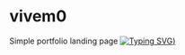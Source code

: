 # vivem0
Simple portfolio landing page
[![Typing SVG](https://readme-typing-svg.herokuapp.com?font=Fira+Code&pause=1000&color=302CF7&width=435&lines=~~Lots+of+code+stolen+from+all+over+the+internet%2C+feel+free+to+steal+some+code+if+you+want~~%3A))](https://git.io/typing-svg)
